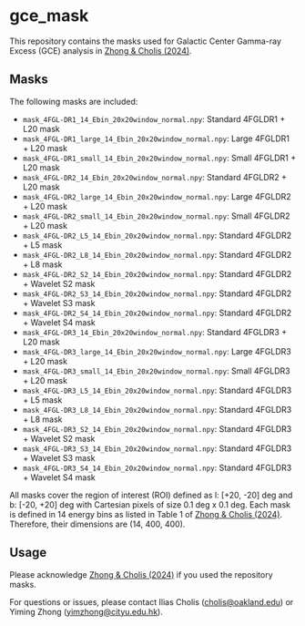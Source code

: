 # gce_mask

This repository contains the masks used for Galactic Center Gamma-ray Excess (GCE) analysis in [Zhong & Cholis (2024)](https://arxiv.org/abs/2401.02481). 

## Masks

The following masks are included:

- `mask_4FGL-DR1_14_Ebin_20x20window_normal.npy`: Standard 4FGLDR1 + L20 mask
- `mask_4FGL-DR1_large_14_Ebin_20x20window_normal.npy`: Large 4FGLDR1 + L20 mask
- `mask_4FGL-DR1_small_14_Ebin_20x20window_normal.npy`: Small 4FGLDR1 + L20 mask
- `mask_4FGL-DR2_14_Ebin_20x20window_normal.npy`: Standard 4FGLDR2 + L20 mask
- `mask_4FGL-DR2_large_14_Ebin_20x20window_normal.npy`: Large 4FGLDR2 + L20 mask
- `mask_4FGL-DR2_small_14_Ebin_20x20window_normal.npy`: Small 4FGLDR2 + L20 mask
- `mask_4FGL-DR2_L5_14_Ebin_20x20window_normal.npy`: Standard 4FGLDR2 + L5 mask
- `mask_4FGL-DR2_L8_14_Ebin_20x20window_normal.npy`: Standard 4FGLDR2 + L8 mask
- `mask_4FGL-DR2_S2_14_Ebin_20x20window_normal.npy`: Standard 4FGLDR2 + Wavelet S2 mask
- `mask_4FGL-DR2_S3_14_Ebin_20x20window_normal.npy`: Standard 4FGLDR2 + Wavelet S3 mask
- `mask_4FGL-DR2_S4_14_Ebin_20x20window_normal.npy`: Standard 4FGLDR2 + Wavelet S4 mask
- `mask_4FGL-DR3_14_Ebin_20x20window_normal.npy`: Standard 4FGLDR3 + L20 mask
- `mask_4FGL-DR3_large_14_Ebin_20x20window_normal.npy`: Large 4FGLDR3 + L20 mask
- `mask_4FGL-DR3_small_14_Ebin_20x20window_normal.npy`: Small 4FGLDR3 + L20 mask
- `mask_4FGL-DR3_L5_14_Ebin_20x20window_normal.npy`: Standard 4FGLDR3 + L5 mask
- `mask_4FGL-DR3_L8_14_Ebin_20x20window_normal.npy`: Standard 4FGLDR3 + L8 mask
- `mask_4FGL-DR3_S2_14_Ebin_20x20window_normal.npy`: Standard 4FGLDR3 + Wavelet S2 mask
- `mask_4FGL-DR3_S3_14_Ebin_20x20window_normal.npy`: Standard 4FGLDR3 + Wavelet S3 mask
- `mask_4FGL-DR3_S4_14_Ebin_20x20window_normal.npy`: Standard 4FGLDR3 + Wavelet S4 mask

All masks cover the region of interest (ROI) defined as l: [+20, -20] deg and b: [-20, +20] deg with Cartesian pixels of size 0.1 deg x 0.1 deg. Each mask is defined in 14 energy bins as listed in Table 1 of [Zhong & Cholis (2024)](https://arxiv.org/abs/2401.02481). Therefore, their dimensions are (14, 400, 400).

## Usage

Please acknowledge [Zhong & Cholis (2024)](https://arxiv.org/abs/2401.02481) if you used the repository masks.

For questions or issues, please contact Ilias Cholis (cholis@oakland.edu) or Yiming Zhong (yimzhong@cityu.edu.hk).
